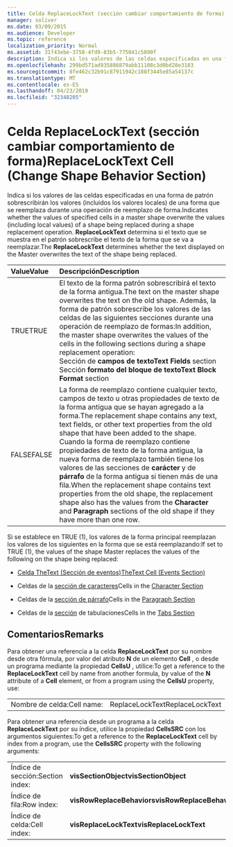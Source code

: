 ```yaml
---
title: Celda ReplaceLockText (sección cambiar comportamiento de forma)
manager: soliver
ms.date: 03/09/2015
ms.audience: Developer
ms.topic: reference
localization_priority: Normal
ms.assetid: 31f43ebe-3758-4fd9-83b5-775041c5890f
description: Indica si los valores de las celdas especificadas en una forma de patrón sobrescribirán los valores (incluidos los valores locales) de una forma que se reemplaza durante una operación de reemplazo de forma. ReplaceLockText determina si el texto que se muestra en el patrón sobrescribe el texto de la forma que se va a reemplazar.
ms.openlocfilehash: 299bd571ad935886879abb11108c3d0bd28e3183
ms.sourcegitcommit: 8fe462c32b91c87911942c188f3445e85a54137c
ms.translationtype: MT
ms.contentlocale: es-ES
ms.lasthandoff: 04/23/2019
ms.locfileid: "32348205"
---
```

# <a name="replacelocktext-cell-change-shape-behavior-section"></a><span data-ttu-id="9a2ce-104">Celda ReplaceLockText (sección cambiar comportamiento de forma)</span><span class="sxs-lookup"><span data-stu-id="9a2ce-104">ReplaceLockText Cell (Change Shape Behavior Section)</span></span>

<span data-ttu-id="9a2ce-105">Indica si los valores de las celdas especificadas en una forma de patrón sobrescribirán los valores (incluidos los valores locales) de una forma que se reemplaza durante una operación de reemplazo de forma.</span><span class="sxs-lookup"><span data-stu-id="9a2ce-105">Indicates whether the values of specified cells in a master shape overwrite the values (including local values) of a shape being replaced during a shape replacement operation.</span></span> <span data-ttu-id="9a2ce-106">**ReplaceLockText** determina si el texto que se muestra en el patrón sobrescribe el texto de la forma que se va a reemplazar.</span><span class="sxs-lookup"><span data-stu-id="9a2ce-106">The **ReplaceLockText** determines whether the text displayed on the Master overwrites the text of the shape being replaced.</span></span> 
  
|<span data-ttu-id="9a2ce-107">**Value**</span><span class="sxs-lookup"><span data-stu-id="9a2ce-107">**Value**</span></span>|<span data-ttu-id="9a2ce-108">**Descripción**</span><span class="sxs-lookup"><span data-stu-id="9a2ce-108">**Description**</span></span>|
|:-----|:-----|
|<span data-ttu-id="9a2ce-109">TRUE</span><span class="sxs-lookup"><span data-stu-id="9a2ce-109">TRUE</span></span>  <br/> | <span data-ttu-id="9a2ce-110">El texto de la forma patrón sobrescribirá el texto de la forma antigua.</span><span class="sxs-lookup"><span data-stu-id="9a2ce-110">The text on the master shape overwrites the text on the old shape.</span></span> <span data-ttu-id="9a2ce-111">Además, la forma de patrón sobrescribe los valores de las celdas de las siguientes secciones durante una operación de reemplazo de formas:</span><span class="sxs-lookup"><span data-stu-id="9a2ce-111">In addition, the master shape overwrites the values of the cells in the following sections during a shape replacement operation:</span></span>  <br/> <span data-ttu-id="9a2ce-112">Sección de **campos de texto**</span><span class="sxs-lookup"><span data-stu-id="9a2ce-112">**Text Fields** section</span></span>  <br/> <span data-ttu-id="9a2ce-113">Sección **formato del bloque de texto**</span><span class="sxs-lookup"><span data-stu-id="9a2ce-113">**Text Block Format** section</span></span>  <br/> |
|<span data-ttu-id="9a2ce-114">FALSE</span><span class="sxs-lookup"><span data-stu-id="9a2ce-114">FALSE</span></span>  <br/> |<span data-ttu-id="9a2ce-115">La forma de reemplazo contiene cualquier texto, campos de texto u otras propiedades de texto de la forma antigua que se hayan agregado a la forma.</span><span class="sxs-lookup"><span data-stu-id="9a2ce-115">The replacement shape contains any text, text fields, or other text properties from the old shape that have been added to the shape.</span></span>  <br/> <span data-ttu-id="9a2ce-116">Cuando la forma de reemplazo contiene propiedades de texto de la forma antigua, la nueva forma de reemplazo también tiene los valores de las secciones de **carácter** y de **párrafo** de la forma antigua si tienen más de una fila.</span><span class="sxs-lookup"><span data-stu-id="9a2ce-116">When the replacement shape contains text properties from the old shape, the replacement shape also has the values from the **Character** and **Paragraph** sections of the old shape if they have more than one row.</span></span>  <br/> |
   
<span data-ttu-id="9a2ce-117">Si se establece en TRUE (1), los valores de la forma principal reemplazan los valores de los siguientes en la forma que se está reemplazando:</span><span class="sxs-lookup"><span data-stu-id="9a2ce-117">If set to TRUE (1), the values of the shape Master replaces the values of the following on the shape being replaced:</span></span>
  
- [<span data-ttu-id="9a2ce-118">Celda TheText (Sección de eventos)</span><span class="sxs-lookup"><span data-stu-id="9a2ce-118">TheText Cell (Events Section)</span></span>](thetext-cell-events-section.md)
    
- <span data-ttu-id="9a2ce-119">Celdas de la [sección de caracteres](character-section.md)</span><span class="sxs-lookup"><span data-stu-id="9a2ce-119">Cells in the [Character Section](character-section.md)</span></span>
    
- <span data-ttu-id="9a2ce-120">Celdas de la [sección de párrafo](paragraph-section.md)</span><span class="sxs-lookup"><span data-stu-id="9a2ce-120">Cells in the [Paragraph Section](paragraph-section.md)</span></span>
    
- <span data-ttu-id="9a2ce-121">Celdas de la [sección](tabs-section.md) de tabulaciones</span><span class="sxs-lookup"><span data-stu-id="9a2ce-121">Cells in the [Tabs Section](tabs-section.md)</span></span>
    
## <a name="remarks"></a><span data-ttu-id="9a2ce-122">Comentarios</span><span class="sxs-lookup"><span data-stu-id="9a2ce-122">Remarks</span></span>

<span data-ttu-id="9a2ce-123">Para obtener una referencia a la celda **ReplaceLockText** por su nombre desde otra fórmula, por valor del atributo **N** de un elemento **Cell** , o desde un programa mediante la propiedad **CellsU** , utilice:</span><span class="sxs-lookup"><span data-stu-id="9a2ce-123">To get a reference to the **ReplaceLockText** cell by name from another formula, by value of the **N** attribute of a **Cell** element, or from a program using the **CellsU** property, use:</span></span> 
  
|||
|:-----|:-----|
| <span data-ttu-id="9a2ce-124">Nombre de celda:</span><span class="sxs-lookup"><span data-stu-id="9a2ce-124">Cell name:</span></span>  <br/> | <span data-ttu-id="9a2ce-125">ReplaceLockText</span><span class="sxs-lookup"><span data-stu-id="9a2ce-125">ReplaceLockText</span></span>  <br/> |
   
<span data-ttu-id="9a2ce-126">Para obtener una referencia desde un programa a la celda **ReplaceLockText** por su índice, utilice la propiedad **CellsSRC** con los argumentos siguientes:</span><span class="sxs-lookup"><span data-stu-id="9a2ce-126">To get a reference to the **ReplaceLockText** cell by index from a program, use the **CellsSRC** property with the following arguments:</span></span> 
  
|||
|:-----|:-----|
| <span data-ttu-id="9a2ce-127">Índice de sección:</span><span class="sxs-lookup"><span data-stu-id="9a2ce-127">Section index:</span></span>  <br/> |<span data-ttu-id="9a2ce-128">**visSectionObject**</span><span class="sxs-lookup"><span data-stu-id="9a2ce-128">**visSectionObject**</span></span> <br/> |
| <span data-ttu-id="9a2ce-129">Índice de fila:</span><span class="sxs-lookup"><span data-stu-id="9a2ce-129">Row index:</span></span>  <br/> |<span data-ttu-id="9a2ce-130">**visRowReplaceBehaviors**</span><span class="sxs-lookup"><span data-stu-id="9a2ce-130">**visRowReplaceBehaviors**</span></span> <br/> |
| <span data-ttu-id="9a2ce-131">Índice de celda:</span><span class="sxs-lookup"><span data-stu-id="9a2ce-131">Cell index:</span></span>  <br/> |<span data-ttu-id="9a2ce-132">**visReplaceLockText**</span><span class="sxs-lookup"><span data-stu-id="9a2ce-132">**visReplaceLockText**</span></span> <br/> |
   


